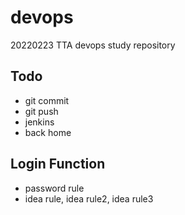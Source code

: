 # devops
20220223 TTA devops study repository

## Todo
- git commit
- git push
- jenkins
- back home

## Login Function
- password rule
- idea rule, idea rule2, idea rule3
